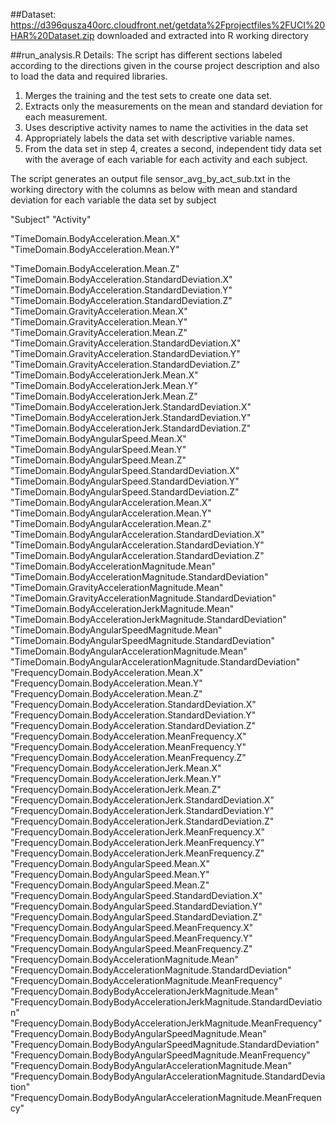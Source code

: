 ##Dataset:
https://d396qusza40orc.cloudfront.net/getdata%2Fprojectfiles%2FUCI%20HAR%20Dataset.zip downloaded and extracted into R working directory

##run_analysis.R Details:
The script has different sections labeled according to the directions given in the course project description and also to load the data and required libraries.

1. Merges the training and the test sets to create one data set.
2. Extracts only the measurements on the mean and standard deviation for each measurement. 
3. Uses descriptive activity names to name the activities in the data set
4. Appropriately labels the data set with descriptive variable names. 
5. From the data set in step 4, creates a second, independent tidy data set with the average of each variable for each activity and each subject.

The script generates an output file sensor_avg_by_act_sub.txt in the working directory with the columns as below with mean and standard deviation for each variable the data set by subject

"Subject"
"Activity"

"TimeDomain.BodyAcceleration.Mean.X"
"TimeDomain.BodyAcceleration.Mean.Y"

"TimeDomain.BodyAcceleration.Mean.Z"
"TimeDomain.BodyAcceleration.StandardDeviation.X"
"TimeDomain.BodyAcceleration.StandardDeviation.Y"
"TimeDomain.BodyAcceleration.StandardDeviation.Z"
"TimeDomain.GravityAcceleration.Mean.X"
"TimeDomain.GravityAcceleration.Mean.Y"
"TimeDomain.GravityAcceleration.Mean.Z"
"TimeDomain.GravityAcceleration.StandardDeviation.X"
"TimeDomain.GravityAcceleration.StandardDeviation.Y"
"TimeDomain.GravityAcceleration.StandardDeviation.Z"
"TimeDomain.BodyAccelerationJerk.Mean.X" 
"TimeDomain.BodyAccelerationJerk.Mean.Y" 
"TimeDomain.BodyAccelerationJerk.Mean.Z" 
"TimeDomain.BodyAccelerationJerk.StandardDeviation.X"
"TimeDomain.BodyAccelerationJerk.StandardDeviation.Y"
"TimeDomain.BodyAccelerationJerk.StandardDeviation.Z" 
"TimeDomain.BodyAngularSpeed.Mean.X" 
"TimeDomain.BodyAngularSpeed.Mean.Y"
"TimeDomain.BodyAngularSpeed.Mean.Z"
"TimeDomain.BodyAngularSpeed.StandardDeviation.X"
"TimeDomain.BodyAngularSpeed.StandardDeviation.Y" 
"TimeDomain.BodyAngularSpeed.StandardDeviation.Z" 
"TimeDomain.BodyAngularAcceleration.Mean.X" 
"TimeDomain.BodyAngularAcceleration.Mean.Y" 
"TimeDomain.BodyAngularAcceleration.Mean.Z" 
"TimeDomain.BodyAngularAcceleration.StandardDeviation.X"
"TimeDomain.BodyAngularAcceleration.StandardDeviation.Y"
"TimeDomain.BodyAngularAcceleration.StandardDeviation.Z" 
"TimeDomain.BodyAccelerationMagnitude.Mean"
"TimeDomain.BodyAccelerationMagnitude.StandardDeviation"
"TimeDomain.GravityAccelerationMagnitude.Mean"
"TimeDomain.GravityAccelerationMagnitude.StandardDeviation"
"TimeDomain.BodyAccelerationJerkMagnitude.Mean"
"TimeDomain.BodyAccelerationJerkMagnitude.StandardDeviation"
"TimeDomain.BodyAngularSpeedMagnitude.Mean" 
"TimeDomain.BodyAngularSpeedMagnitude.StandardDeviation" 
"TimeDomain.BodyAngularAccelerationMagnitude.Mean"
"TimeDomain.BodyAngularAccelerationMagnitude.StandardDeviation"
"FrequencyDomain.BodyAcceleration.Mean.X" 
"FrequencyDomain.BodyAcceleration.Mean.Y"
"FrequencyDomain.BodyAcceleration.Mean.Z"
"FrequencyDomain.BodyAcceleration.StandardDeviation.X"
"FrequencyDomain.BodyAcceleration.StandardDeviation.Y"
"FrequencyDomain.BodyAcceleration.StandardDeviation.Z" 
"FrequencyDomain.BodyAcceleration.MeanFrequency.X"
"FrequencyDomain.BodyAcceleration.MeanFrequency.Y"
"FrequencyDomain.BodyAcceleration.MeanFrequency.Z"
"FrequencyDomain.BodyAccelerationJerk.Mean.X" 
"FrequencyDomain.BodyAccelerationJerk.Mean.Y" 
"FrequencyDomain.BodyAccelerationJerk.Mean.Z" 
"FrequencyDomain.BodyAccelerationJerk.StandardDeviation.X" 
"FrequencyDomain.BodyAccelerationJerk.StandardDeviation.Y"
"FrequencyDomain.BodyAccelerationJerk.StandardDeviation.Z"
"FrequencyDomain.BodyAccelerationJerk.MeanFrequency.X"
"FrequencyDomain.BodyAccelerationJerk.MeanFrequency.Y"
"FrequencyDomain.BodyAccelerationJerk.MeanFrequency.Z"
"FrequencyDomain.BodyAngularSpeed.Mean.X" 
"FrequencyDomain.BodyAngularSpeed.Mean.Y" 
"FrequencyDomain.BodyAngularSpeed.Mean.Z" 
"FrequencyDomain.BodyAngularSpeed.StandardDeviation.X" 
"FrequencyDomain.BodyAngularSpeed.StandardDeviation.Y" 
"FrequencyDomain.BodyAngularSpeed.StandardDeviation.Z" 
"FrequencyDomain.BodyAngularSpeed.MeanFrequency.X"
"FrequencyDomain.BodyAngularSpeed.MeanFrequency.Y"
"FrequencyDomain.BodyAngularSpeed.MeanFrequency.Z" 
"FrequencyDomain.BodyAccelerationMagnitude.Mean"
"FrequencyDomain.BodyAccelerationMagnitude.StandardDeviation"
"FrequencyDomain.BodyAccelerationMagnitude.MeanFrequency" 
"FrequencyDomain.BodyBodyAccelerationJerkMagnitude.Mean"
"FrequencyDomain.BodyBodyAccelerationJerkMagnitude.StandardDeviation"
"FrequencyDomain.BodyBodyAccelerationJerkMagnitude.MeanFrequency"
"FrequencyDomain.BodyBodyAngularSpeedMagnitude.Mean" 
"FrequencyDomain.BodyBodyAngularSpeedMagnitude.StandardDeviation"
"FrequencyDomain.BodyBodyAngularSpeedMagnitude.MeanFrequency"
"FrequencyDomain.BodyBodyAngularAccelerationMagnitude.Mean"
"FrequencyDomain.BodyBodyAngularAccelerationMagnitude.StandardDeviation" 
"FrequencyDomain.BodyBodyAngularAccelerationMagnitude.MeanFrequency"

